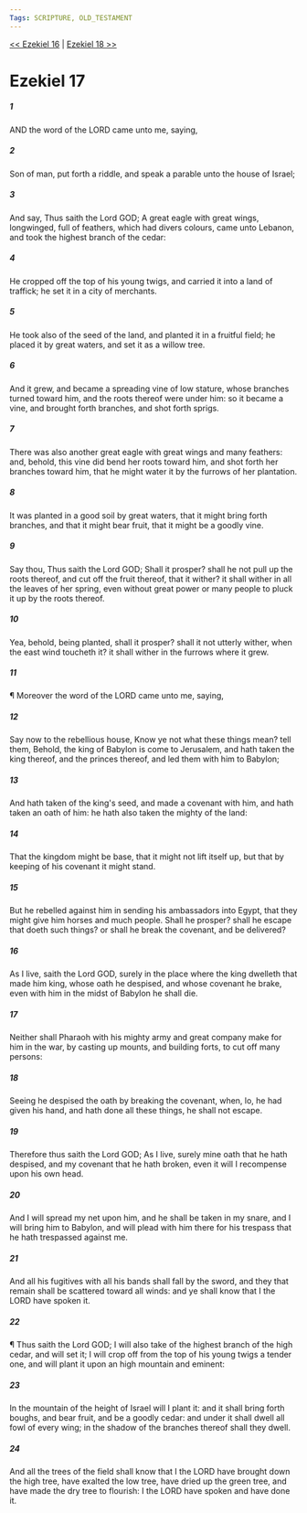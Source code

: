 ```yaml
---
Tags: SCRIPTURE, OLD_TESTAMENT
---
```


[<< Ezekiel 16](OLD_TESTAMENT/26_Ezekiel/Ezekiel_16.md) | [Ezekiel 18 >>](OLD_TESTAMENT/26_Ezekiel/Ezekiel_18.md)

# Ezekiel 17

##### 1

AND the word of the LORD came unto me, saying,

##### 2

Son of man, put forth a riddle, and speak a parable unto the house of Israel;

##### 3

And say, Thus saith the Lord GOD; A great eagle with great wings, longwinged, full of feathers, which had divers colours, came unto Lebanon, and took the highest branch of the cedar:

##### 4

He cropped off the top of his young twigs, and carried it into a land of traffick; he set it in a city of merchants.

##### 5

He took also of the seed of the land, and planted it in a fruitful field; he placed it by great waters, and set it as a willow tree.

##### 6

And it grew, and became a spreading vine of low stature, whose branches turned toward him, and the roots thereof were under him: so it became a vine, and brought forth branches, and shot forth sprigs.

##### 7

There was also another great eagle with great wings and many feathers: and, behold, this vine did bend her roots toward him, and shot forth her branches toward him, that he might water it by the furrows of her plantation.

##### 8

It was planted in a good soil by great waters, that it might bring forth branches, and that it might bear fruit, that it might be a goodly vine.

##### 9

Say thou, Thus saith the Lord GOD; Shall it prosper? shall he not pull up the roots thereof, and cut off the fruit thereof, that it wither? it shall wither in all the leaves of her spring, even without great power or many people to pluck it up by the roots thereof.

##### 10

Yea, behold, being planted, shall it prosper? shall it not utterly wither, when the east wind toucheth it? it shall wither in the furrows where it grew.

##### 11

¶ Moreover the word of the LORD came unto me, saying,

##### 12

Say now to the rebellious house, Know ye not what these things mean? tell them, Behold, the king of Babylon is come to Jerusalem, and hath taken the king thereof, and the princes thereof, and led them with him to Babylon;

##### 13

And hath taken of the king's seed, and made a covenant with him, and hath taken an oath of him: he hath also taken the mighty of the land:

##### 14

That the kingdom might be base, that it might not lift itself up, but that by keeping of his covenant it might stand.

##### 15

But he rebelled against him in sending his ambassadors into Egypt, that they might give him horses and much people. Shall he prosper? shall he escape that doeth such things? or shall he break the covenant, and be delivered?

##### 16

As I live, saith the Lord GOD, surely in the place where the king dwelleth that made him king, whose oath he despised, and whose covenant he brake, even with him in the midst of Babylon he shall die.

##### 17

Neither shall Pharaoh with his mighty army and great company make for him in the war, by casting up mounts, and building forts, to cut off many persons:

##### 18

Seeing he despised the oath by breaking the covenant, when, lo, he had given his hand, and hath done all these things, he shall not escape.

##### 19

Therefore thus saith the Lord GOD; As I live, surely mine oath that he hath despised, and my covenant that he hath broken, even it will I recompense upon his own head.

##### 20

And I will spread my net upon him, and he shall be taken in my snare, and I will bring him to Babylon, and will plead with him there for his trespass that he hath trespassed against me.

##### 21

And all his fugitives with all his bands shall fall by the sword, and they that remain shall be scattered toward all winds: and ye shall know that I the LORD have spoken it.

##### 22

¶ Thus saith the Lord GOD; I will also take of the highest branch of the high cedar, and will set it; I will crop off from the top of his young twigs a tender one, and will plant it upon an high mountain and eminent:

##### 23

In the mountain of the height of Israel will I plant it: and it shall bring forth boughs, and bear fruit, and be a goodly cedar: and under it shall dwell all fowl of every wing; in the shadow of the branches thereof shall they dwell.

##### 24

And all the trees of the field shall know that I the LORD have brought down the high tree, have exalted the low tree, have dried up the green tree, and have made the dry tree to flourish: I the LORD have spoken and have done it.
